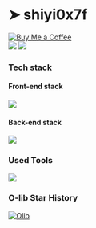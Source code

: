 # ➤ shiyi0x7f
<a href="https://dquyl9k1r5u.feishu.cn/docx/BTiVdKqIaoBO5DxUSqQcDqdinLf">
<img alt="Buy Me a Coffee" src="https://img.shields.io/badge/Buy%20Me%20a%20Coffee-Support%20Me-FFDA33">
</a><br>

<picture>
  <source
    srcset="https://github-readme-stats.vercel.app/api?username=shiyi-0x7f&show_icons=true&hide_border=true&line_height=24&theme=dark&t=1"
    media="(prefers-color-scheme: dark)"
  />
  <img src="https://github-readme-stats.vercel.app/api?username=shiyi-0x7f&show_icons=true&hide_border=true&line_height=24&t=1" />
</picture>
<picture>
  <source
    srcset="https://github-readme-stats.vercel.app/api/top-langs/?username=shiyi-0x7f&layout=compact&hide_border=true&langs_count=8&theme=dark"
    media="(prefers-color-scheme: dark)"
  />
  <img src="https://github-readme-stats.vercel.app/api/top-langs/?username=shiyi-0x7f&layout=compact&hide_border=true&langs_count=8" />
</picture>

### Tech stack
#### Front-end stack
<picture><img src="https://skillicons.dev/icons?i=vue,html,css,js,flutter,npm,pnpm"></picture>
#### Back-end stack
<picture><img src="https://skillicons.dev/icons?i=python,nodejs,cpp,mysql,redis,docker"></picture>

### Used Tools
<picture><img src="https://skillicons.dev/icons?i=cloudflare,vercel,pycharm,webstorm,clion,vscode,obsidian"></picture>

### O-lib Star History
<a href="https://www.11xy.cn"><img src="https://api.star-history.com/svg?repos=shiyi-0x7f/o-lib&amp;type=Date" alt="Olib"></a>
